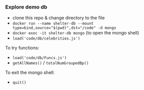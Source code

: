 

### Explore demo db

- clone this repo & change directory to the file
- `docker run --name shelter-db --mount type=bind,source="$(pwd)",dst="/code" -d mongo`
- `docker exec -it shelter-db mongo` (to open the mongo shell)
- `load('code/db/celebrities.js')`

To try functions:

- `load('code/db/Funcs.js')`
- `getAllNames()` / `totalNumGroupedBp()`

To exit the mongo shell:

- `quit()`

